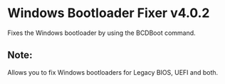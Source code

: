 # Windows Bootloader Fixer v4.0.2
Fixes the Windows bootloader by using the BCDBoot command.
## Note:
Allows you to fix Windows bootloaders for Legacy BIOS, UEFI and both.

